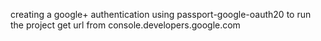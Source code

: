 creating a google+ authentication using passport-google-oauth20
to run the project get url from console.developers.google.com